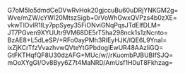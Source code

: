 G7oM5lo5dmdCeDVwRvHok20gjccuBu60uDRjYNKGM2g=
Wve/mZW/cYWl20MtszSigb+0rVoWhGwxQVPzs4b0zXE=
vkwTlOvlR1lLy7ppSyey35FiONviGNqPqsJTdElfDLM=
JT7PGven9XYUUtr9VM68DE5rT5ha298nck1s1zNcnto=
BzAE8+L5dLeSP/+RFo0ayPMh3RlEyHJK/lQE6L9YnaI=
ixZjKCrTfzVvazhvwQVteYtGPbdogiEwUR48AAzliGQ=
GtFKTHqfQF8U30dzAFG+MUc/w//rKuombPJBUBIfSJQ=
mOoXYgGI/Ov8Byy6Z7t4MaNRD/AmUsf1H0uT8Fkhzag=
